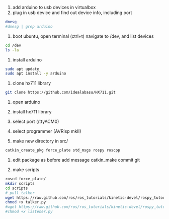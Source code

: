 1. add arduino to usb devices in virtualbox
1. plug in usb device and find out device info, including port

```bash
dmesg
#dmesg | grep arduino
```

1. boot ubuntu, open terminal (ctrl+t) navigate to /dev, and list devices 

```bash
cd /dev
ls -la
```

1. install arduino

```bash
sudo apt update
sudo apt install -y arduino
```

1. clone hx711 library

```bash
git clone https://github.com/idealabasu/HX711.git
```

1. open arduino
1. install hx711 library
1. select port (/ttyACM0)
1. select programmer (AVRisp mkII)

1. make new directory in src/

```bash
catkin_create_pkg force_plate std_msgs rospy roscpp
```


1. edit package as before
add message
catkin_make
commit git

1. make scripts

```bash
roscd force_plate/
mkdir scripts
cd scripts
# pull talker
wget https://raw.github.com/ros/ros_tutorials/kinetic-devel/rospy_tutorials/001_talker_listener/talker.py
chmod +x talker.py 
#wget https://raw.github.com/ros/ros_tutorials/kinetic-devel/rospy_tutorials/001_talker_listener/listener.py
#chmod +x listener.py
```